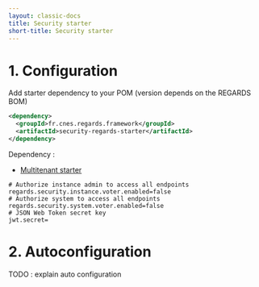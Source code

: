 ```yaml
---
layout: classic-docs
title: Security starter
short-title: Security starter
---
```


# 1\. Configuration

Add starter dependency to your POM (version depends on the REGARDS BOM)
```xml
<dependency>
  <groupId>fr.cnes.regards.framework</groupId>
  <artifactId>security-regards-starter</artifactId>
</dependency>
```

Dependency :
- [Multitenant starter](/regards-framework/starters/multitenant-starter/)

```properties
# Authorize instance admin to access all endpoints
regards.security.instance.voter.enabled=false
# Authorize system to access all endpoints
regards.security.system.voter.enabled=false
# JSON Web Token secret key
jwt.secret=

```

# 2\. Autoconfiguration

TODO : explain auto configuration
